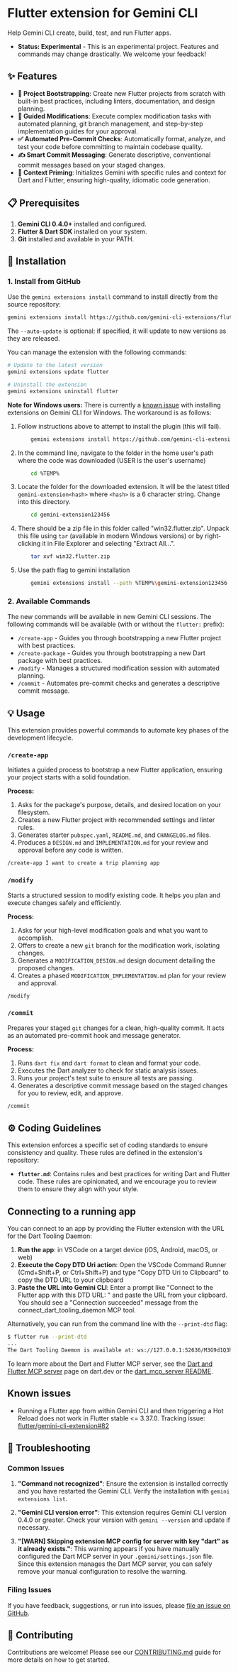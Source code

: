 # Flutter extension for Gemini CLI

Help Gemini CLI create, build, test, and run Flutter apps.

- **Status: Experimental** - This is an experimental project. Features and commands may change drastically. We welcome your feedback!

## ✨ Features

- **🚀 Project Bootstrapping**: Create new Flutter projects from scratch with built-in best practices, including linters, documentation, and design planning.
- **🔧 Guided Modifications**: Execute complex modification tasks with automated planning, git branch management, and step-by-step implementation guides for your approval.
- **✅ Automated Pre-Commit Checks**: Automatically format, analyze, and test your code before committing to maintain codebase quality.
- **✍️ Smart Commit Messaging**: Generate descriptive, conventional commit messages based on your staged changes.
- **🧠 Context Priming**: Initializes Gemini with specific rules and context for Dart and Flutter, ensuring high-quality, idiomatic code generation.

## 📋 Prerequisites

1.  **Gemini CLI 0.4.0+** installed and configured.
2.  **Flutter & Dart SDK** installed on your system.
3.  **Git** installed and available in your PATH.

## 🚀 Installation

### 1. Install from GitHub

Use the `gemini extensions install` command to install directly from the source repository:

```bash
gemini extensions install https://github.com/gemini-cli-extensions/flutter.git --auto-update
```

The `--auto-update` is optional: if specified, it will update to new versions as they are released.

You can manage the extension with the following commands:

```bash
# Update to the latest version
gemini extensions update flutter

# Uninstall the extension
gemini extensions uninstall flutter
```

**Note for Windows users:** There is currently a [known issue](https://github.com/google-gemini/gemini-cli/issues/10616) with installing extensions on Gemini CLI for Windows. The workaround is as follows:

1. Follow instructions above to attempt to install the plugin (this will fail).

   ```bash
       gemini extensions install https://github.com/gemini-cli-extensions/flutter.git
   ```

2. In the command line, navigate to the folder in the home user's path where the code was downloaded (USER is the user's username)

   ```bash
       cd %TEMP%
   ```

3. Locate the folder for the downloaded extension. It will be the latest titled `gemini-extension<hash>` where `<hash>` is a 6 character string. Change into this directory.

   ```bash
       cd gemini-extension123456
   ```

4. There should be a zip file in this folder called "win32.flutter.zip". Unpack this file using `tar` (available in modern Windows versions) or by right-clicking it in File Explorer and selecting "Extract All...".

   ```bash
       tar xvf win32.flutter.zip
   ```

5. Use the path flag to gemini installation

   ```bash
       gemini extensions install --path %TEMP%\gemini-extension123456
   ```

### 2. Available Commands

The new commands will be available in new Gemini CLI sessions. The following commands will be available (with or without the `flutter:` prefix):

- `/create-app` - Guides you through bootstrapping a new Flutter project with best practices.
- `/create-package` - Guides you through bootstrapping a new Dart package with best practices.
- `/modify` - Manages a structured modification session with automated planning.
- `/commit` - Automates pre-commit checks and generates a descriptive commit message.

## 💡 Usage

This extension provides powerful commands to automate key phases of the development lifecycle.

### `/create-app`

Initiates a guided process to bootstrap a new Flutter application, ensuring your project starts with a solid foundation.

**Process:**

1.  Asks for the package's purpose, details, and desired location on your filesystem.
2.  Creates a new Flutter project with recommended settings and linter rules.
3.  Generates starter `pubspec.yaml`, `README.md`, and `CHANGELOG.md` files.
4.  Produces a `DESIGN.md` and `IMPLEMENTATION.md` for your review and approval before any code is written.

```bash
/create-app I want to create a trip planning app
```

### `/modify`

Starts a structured session to modify existing code. It helps you plan and execute changes safely and efficiently.

**Process:**

1.  Asks for your high-level modification goals and what you want to accomplish.
2.  Offers to create a new `git` branch for the modification work, isolating changes.
3.  Generates a `MODIFICATION_DESIGN.md` design document detailing the proposed changes.
4.  Creates a phased `MODIFICATION_IMPLEMENTATION.md` plan for your review and approval.

```bash
/modify
```

### `/commit`

Prepares your staged `git` changes for a clean, high-quality commit. It acts as an automated pre-commit hook and message generator.

**Process:**

1.  Runs `dart fix` and `dart format` to clean and format your code.
2.  Executes the Dart analyzer to check for static analysis issues.
3.  Runs your project's test suite to ensure all tests are passing.
4.  Generates a descriptive commit message based on the staged changes for you to review, edit, and approve.

```bash
/commit
```

## ⚙️ Coding Guidelines

This extension enforces a specific set of coding standards to ensure consistency and quality. These rules are defined in the extension's repository:

- **`flutter.md`**: Contains rules and best practices for writing Dart and Flutter code. These rules are opinionated, and we encourage you to review them to ensure they align with your style.

## Connecting to a running app

You can connect to an app by providing the Flutter extension with the URL for
the Dart Tooling Daemon:

1. **Run the app**: in VSCode on a target device (iOS, Android, macOS, or web)
2. **Execute the Copy DTD Uri action**: Open the VSCode Command Runner
   (Cmd+Shift+P, or Ctrl+Shift+P) and type "Copy DTD Uri to Clipboard" to copy the
   DTD URL to your clipboard
3. **Paste the URL into Gemini CLI**: Enter a prompt like "Connect to the
   Flutter app with this DTD URL: " and paste the URL from your clipboard. You
   should see a "Connection succeeded" message from the
   connect_dart_tooling_daemon MCP tool.

Alternatively, you can run from the command line with the `--print-dtd` flag:

```bash
$ flutter run --print-dtd
...
The Dart Tooling Daemon is available at: ws://127.0.0.1:52636/M3G9d1Q3hFk=
```

To learn more about the Dart and Flutter MCP server, see the
[Dart and Flutter MCP server](https://dart.dev/tools/mcp-server)
page on dart.dev or the
[dart_mcp_server README](https://github.com/dart-lang/ai/tree/main/pkgs/dart_mcp_server).

## Known issues

- Running a Flutter app from within Gemini CLI and then triggering a Hot Reload
  does not work in Flutter stable <= 3.37.0.
  Tracking issue: [flutter/gemini-cli-extension#82](https://github.com/flutter/gemini-cli-extension/issues/82)

## 🐛 Troubleshooting

### Common Issues

1.  **"Command not recognized"**: Ensure the extension is installed correctly and you have restarted the Gemini CLI. Verify the installation with `gemini extensions list`.

2.  **"Gemini CLI version error"**: This extension requires Gemini CLI version 0.4.0 or greater. Check your version with `gemini --version` and update if necessary.

3.  **"[WARN] Skipping extension MCP config for server with key "dart" as it already exists."**:
    This warning appears if you have manually configured the Dart MCP server in your `.gemini/settings.json` file.
    Since this extension manages the Dart MCP server, you can safely remove your manual configuration to resolve the warning.

### Filing Issues

If you have feedback, suggestions, or run into issues, please [file an issue on GitHub](https://github.com/flutter/gemini-cli-extension/issues/new/choose).

## 🤝 Contributing

Contributions are welcome! Please see our [CONTRIBUTING.md](CONTRIBUTING.md) guide for more details on how to get started.
